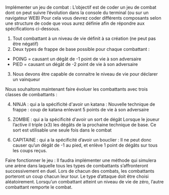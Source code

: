 Implémenter un jeu de combat :
L’objectif est de coder un jeu de combat dont on peut suivre l’évolution dans la console du terminal (ou
sur un navigateur WEB)
Pour cela vous devrez coder différents composants selon une structure de code que vous aurez définie
afin de répondre aux spécifications ci-dessous.
1. Tout combattant à un niveau de vie définit à sa création (ne peut pas être négatif)
2. Deux types de frappe de base possible pour chaque combattant :
- POING = causant un dégât de -1 point de vie à son adversaire
- PIED = causant un dégât de -2 point de vie à son adversaire
3. Nous devons être capable de connaitre le niveau de vie pour déclarer un vainqueur

Nous souhaitons maintenant faire évoluer les combattants avec trois classes de combattants :

4. NINJA : qui a la spécificité d'avoir un katana :
Nouvelle technique de frappe : coup de katana enlevant 5 points de vie à son adversaire

5. ZOMBIE : qui a la spécificité d'avoir un sort de dégât
Lorsque le joueur l’active il triple (x3) les dégâts de la prochaine technique de base. Ce sort est
utilisable une seule fois dans le combat

6. CAPITAINE : qui a la spécificité d’avoir un bouclier :
Il ne peut donc causer qu’un dégât de -1 au pied, et enlève 1 point de dégâts sur tous les coups reçus.

Faire fonctionner le jeu :
Il faudra implémenter une méthode qui simulera une arène dans laquelle tous les types de combattants
s’affronteront successivement en duel.
Lors de chacun des combats, les combattants porteront un coup chacun leur tour.
Le type d’attaque doit être choisi aléatoirement.
Lorsqu’un combattant atteint un niveau de vie de zéro, l’autre combattant remporte le combat.